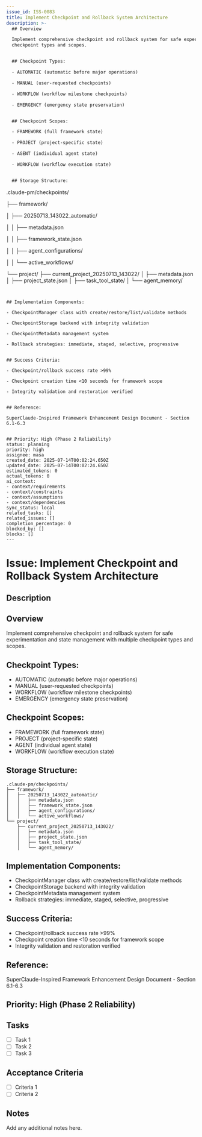 ```yaml
---
issue_id: ISS-0083
title: Implement Checkpoint and Rollback System Architecture
description: >-
  ## Overview

  Implement comprehensive checkpoint and rollback system for safe experimentation and state management with multiple
  checkpoint types and scopes.


  ## Checkpoint Types:

  - AUTOMATIC (automatic before major operations)

  - MANUAL (user-requested checkpoints)

  - WORKFLOW (workflow milestone checkpoints)

  - EMERGENCY (emergency state preservation)


  ## Checkpoint Scopes:

  - FRAMEWORK (full framework state)

  - PROJECT (project-specific state)

  - AGENT (individual agent state)

  - WORKFLOW (workflow execution state)


  ## Storage Structure:

  ```

  .claude-pm/checkpoints/

  ├── framework/

  │   ├── 20250713_143022_automatic/

  │   │   ├── metadata.json

  │   │   ├── framework_state.json

  │   │   ├── agent_configurations/

  │   │   └── active_workflows/

  └── project/
      ├── current_project_20250713_143022/
      │   ├── metadata.json
      │   ├── project_state.json
      │   ├── task_tool_state/
      │   └── agent_memory/
  ```


  ## Implementation Components:

  - CheckpointManager class with create/restore/list/validate methods

  - CheckpointStorage backend with integrity validation

  - CheckpointMetadata management system

  - Rollback strategies: immediate, staged, selective, progressive


  ## Success Criteria:

  - Checkpoint/rollback success rate >99%

  - Checkpoint creation time <10 seconds for framework scope

  - Integrity validation and restoration verified


  ## Reference:

  SuperClaude-Inspired Framework Enhancement Design Document - Section 6.1-6.3


  ## Priority: High (Phase 2 Reliability)
status: planning
priority: high
assignee: masa
created_date: 2025-07-14T00:02:24.650Z
updated_date: 2025-07-14T00:02:24.650Z
estimated_tokens: 0
actual_tokens: 0
ai_context:
  - context/requirements
  - context/constraints
  - context/assumptions
  - context/dependencies
sync_status: local
related_tasks: []
related_issues: []
completion_percentage: 0
blocked_by: []
blocks: []
---
```


# Issue: Implement Checkpoint and Rollback System Architecture

## Description
## Overview
Implement comprehensive checkpoint and rollback system for safe experimentation and state management with multiple checkpoint types and scopes.

## Checkpoint Types:
- AUTOMATIC (automatic before major operations)
- MANUAL (user-requested checkpoints)
- WORKFLOW (workflow milestone checkpoints)
- EMERGENCY (emergency state preservation)

## Checkpoint Scopes:
- FRAMEWORK (full framework state)
- PROJECT (project-specific state)
- AGENT (individual agent state)
- WORKFLOW (workflow execution state)

## Storage Structure:
```
.claude-pm/checkpoints/
├── framework/
│   ├── 20250713_143022_automatic/
│   │   ├── metadata.json
│   │   ├── framework_state.json
│   │   ├── agent_configurations/
│   │   └── active_workflows/
└── project/
    ├── current_project_20250713_143022/
    │   ├── metadata.json
    │   ├── project_state.json
    │   ├── task_tool_state/
    │   └── agent_memory/
```

## Implementation Components:
- CheckpointManager class with create/restore/list/validate methods
- CheckpointStorage backend with integrity validation
- CheckpointMetadata management system
- Rollback strategies: immediate, staged, selective, progressive

## Success Criteria:
- Checkpoint/rollback success rate >99%
- Checkpoint creation time <10 seconds for framework scope
- Integrity validation and restoration verified

## Reference:
SuperClaude-Inspired Framework Enhancement Design Document - Section 6.1-6.3

## Priority: High (Phase 2 Reliability)

## Tasks
- [ ] Task 1
- [ ] Task 2
- [ ] Task 3

## Acceptance Criteria
- [ ] Criteria 1
- [ ] Criteria 2

## Notes
Add any additional notes here.

